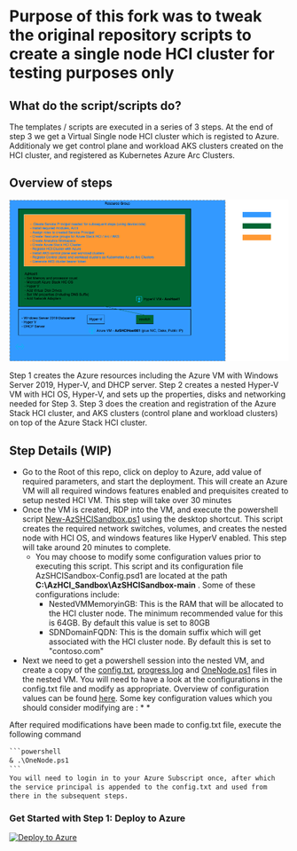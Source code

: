 
# Purpose of this fork was to tweak the original repository scripts to create a single node HCI cluster for testing purposes only

## What do the script/scripts do?

The templates / scripts are executed in a series of 3 steps. At the end of step 3 we get a Virtual Single node HCI cluster which is registed to Azure. Additionaly we get control plane and workload AKS clusters created on the HCI cluster, and registered as Kubernetes Azure Arc Clusters.

## Overview of steps

![Overview of Steps](./Sandbox/SingleNodeHCIClusterCreationAndRegistration/diagrams/steps-overview.png)


Step 1 creates the Azure resources including the Azure VM with Windows Server 2019, Hyper-V, and DHCP server.  Step 2 creates a nested Hyper-V VM with HCI OS, Hyper-V, and sets up the properties, disks and networking needed for Step 3. Step 3 does the creation and registration of the Azure Stack HCI cluster, and AKS clusters (control plane and workload clusters) on top of the Azure Stack HCI cluster.

## Step Details (WIP)

* Go to the Root of this repo, click on deploy to Azure, add value of required parameters, and start the deployment.    This will create an Azure VM will all required windows features enabled and prequisites created to setup nested HCI VM. This step will take over 30 minutes
* Once the VM is created, RDP into the VM, and execute the powershell script [New-AzSHCISandbox.ps1](./Sandbox/New-AzSHCISandbox.ps1) using the desktop shortcut. This script creates the required network switches, volumes, and creates the nested node with HCI OS, and windows features like HyperV enabled. This step will take around 20 minutes to complete.
  * You may choose to modify some configuration values prior to executing this script. This script and its configuration file AzSHCISandbox-Config.psd1 are located at the path **C:\AzHCI_Sandbox\AzSHCISandbox-main** . Some of these configurations include:
    * NestedVMMemoryinGB: This is the RAM that will be allocated to the HCI cluster node. The minimum recommended value for this is 64GB. By default this value is set to 80GB
    * SDNDomainFQDN: This is the domain suffix which will get associated with the HCI cluster node. By default this is set to "contoso.com"
* Next we need to get a powershell session into the nested VM, and create a copy of the [config.txt](./Sandbox/SingleNodeHCIClusterCreationAndRegistration/config.txt), [progress.log](./Sandbox/SingleNodeHCIClusterCreationAndRegistration/progress.log) and [OneNode.ps1](./Sandbox/SingleNodeHCIClusterCreationAndRegistration/OneNode.ps1) files in the nested VM. You will need to have a look at the configurations in the config.txt file and modify as appropriate. Overview of configuration values can be found [here](https://github.com/microsoft/onenode-edge-poc/blob/Adding-Domain-Version/OneNode-NoDomain-Readme/OneNode-NoDomain.md#step-2-set-up-the-deployment-tool). Some key configuration values which you should consider modifying are : 
  * 
  * 

After required modifications have been made to config.txt file, execute the following command

    ```powershell
    & .\OneNode.ps1
    ```
    You will need to login in to your Azure Subscript once, after which the service principal is appended to the config.txt and used from there in the subsequent steps.

### Get Started with Step 1: Deploy to Azure ##

[![Deploy to Azure](https://aka.ms/deploytoazurebutton)](https://portal.azure.com/#create/Microsoft.Template/uri/https%3A%2F%2Fraw.githubusercontent.com%2FmaniSbindra%2FAzStackHCISandbox%2Fmain%2Fjson%2Fazuredeploy.json)

